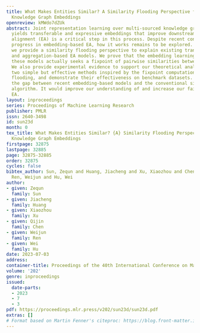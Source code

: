 ```yaml
---
title: What Makes Entities Similar? A Similarity Flooding Perspective for Multi-sourced
  Knowledge Graph Embeddings
openreview: kMWdo7dZUk
abstract: Joint representation learning over multi-sourced knowledge graphs (KGs)
  yields transferable and expressive embeddings that improve downstream tasks. Entity
  alignment (EA) is a critical step in this process. Despite recent considerable research
  progress in embedding-based EA, how it works remains to be explored. In this paper,
  we provide a similarity flooding perspective to explain existing translation-based
  and aggregation-based EA models. We prove that the embedding learning process of
  these models actually seeks a fixpoint of pairwise similarities between entities.
  We also provide experimental evidence to support our theoretical analysis. We propose
  two simple but effective methods inspired by the fixpoint computation in similarity
  flooding, and demonstrate their effectiveness on benchmark datasets. Our work bridges
  the gap between recent embedding-based models and the conventional similarity flooding
  algorithm. It would improve our understanding of and increase our faith in embedding-based
  EA.
layout: inproceedings
series: Proceedings of Machine Learning Research
publisher: PMLR
issn: 2640-3498
id: sun23d
month: 0
tex_title: What Makes Entities Similar? {A} Similarity Flooding Perspective for Multi-sourced
  Knowledge Graph Embeddings
firstpage: 32875
lastpage: 32885
page: 32875-32885
order: 32875
cycles: false
bibtex_author: Sun, Zequn and Huang, Jiacheng and Xu, Xiaozhou and Chen, Qijin and
  Ren, Weijun and Hu, Wei
author:
- given: Zequn
  family: Sun
- given: Jiacheng
  family: Huang
- given: Xiaozhou
  family: Xu
- given: Qijin
  family: Chen
- given: Weijun
  family: Ren
- given: Wei
  family: Hu
date: 2023-07-03
address: 
container-title: Proceedings of the 40th International Conference on Machine Learning
volume: '202'
genre: inproceedings
issued:
  date-parts:
  - 2023
  - 7
  - 3
pdf: https://proceedings.mlr.press/v202/sun23d/sun23d.pdf
extras: []
# Format based on Martin Fenner's citeproc: https://blog.front-matter.io/posts/citeproc-yaml-for-bibliographies/
---
```

